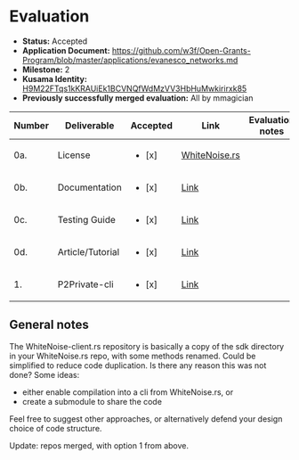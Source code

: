 # Evaluation

- **Status:** Accepted
- **Application Document:** https://github.com/w3f/Open-Grants-Program/blob/master/applications/evanesco_networks.md
- **Milestone:** 2
- **Kusama Identity:** [H9M22FTqs1kKRAUiEk1BCVNQfWdMzVV3HbHuMwkirirxk85](https://polkascan.io/pre/kusama/account/H9M22FTqs1kKRAUiEk1BCVNQfWdMzVV3HbHuMwkirirxk85)
- **Previously successfully merged evaluation:** All by mmagician

| Number | Deliverable      | Accepted               | Link                                                                              | Evaluation notes |
| ------ | ---------------- | ---------------------- | --------------------------------------------------------------------------------- | ---------------- |
| 0a.    | License          | <ul><li>[x] </li></ul> | [WhiteNoise.rs](https://github.com/Evanesco-Labs/WhiteNoise.rs/blob/main/LICENSE) |                  |
| 0b.    | Documentation    | <ul><li>[x] </li></ul> | [Link](https://github.com/Evanesco-Labs/WhiteNoise-client.rs/blob/main/README.md) |                  |
| 0c.    | Testing Guide    | <ul><li>[x] </li></ul> | [Link](https://github.com/Evanesco-Labs/WhiteNoise-client.rs/blob/main/README.md) |                  |
| 0d.    | Article/Tutorial | <ul><li>[x] </li></ul> | [Link](https://github.com/Evanesco-Labs/WhiteNoise-client.rs/blob/main/README.md) |                  |
| 1.     | P2Private-cli    | <ul><li>[x] </li></ul> | [Link](https://github.com/Evanesco-Labs/WhiteNoise-client.rs/blob/main/README.md) |                  |

## General notes

The WhiteNoise-client.rs repository is basically a copy of the sdk directory in your WhiteNoise.rs repo, with some methods renamed.
Could be simplified to reduce code duplication. Is there any reason this was not done? Some ideas:

- either enable compilation into a cli from WhiteNoise.rs, or
- create a submodule to share the code

Feel free to suggest other approaches, or alternatively defend your design choice of code structure.

Update: repos merged, with option 1 from above.
